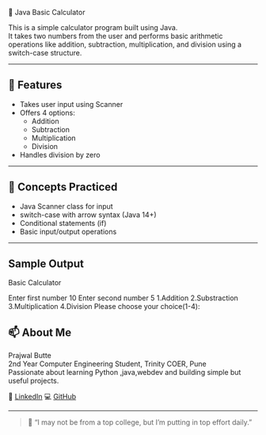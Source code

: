 🔢 Java Basic Calculator

This is a simple calculator program built using Java.  
It takes two numbers from the user and performs basic arithmetic operations like addition, subtraction, multiplication, and division using a switch-case structure.

---

## 📌 Features

- Takes user input using Scanner
- Offers 4 options:
  - Addition
  - Subtraction
  - Multiplication
  - Division
- Handles division by zero

---

## 🧠 Concepts Practiced

- Java Scanner class for input
- switch-case with arrow syntax (Java 14+)
- Conditional statements (if)
- Basic input/output operations

---
## Sample Output
Basic Calculator

Enter first number
10
Enter second number
5
1.Addition
2.Substraction
3.Multiplication
4.Division
Please choose your choice(1-4): 


## 📫 About Me

Prajwal Butte  
2nd Year Computer Engineering Student, Trinity COER, Pune  
Passionate about learning Python ,java,webdev and building simple but useful projects.


🔗 [LinkedIn](https://www.linkedin.com/in/prajwal-butte-441485330)
💻 [GitHub](https://github.com/prajwalbutte)

---

> 📌 “I may not be from a top college, but I’m putting in top effort daily.”



